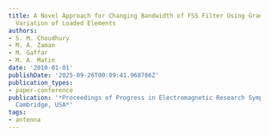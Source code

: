 ```yaml
---
title: A Novel Approach for Changing Bandwidth of FSS Filter Using Gradual Circumferential
  Variation of Loaded Elements
authors:
- S. M. Choudhury
- M. A. Zaman
- M. Gaffar
- M. A. Matin
date: '2010-01-01'
publishDate: '2025-09-26T00:09:41.968786Z'
publication_types:
- paper-conference
publication: '*Proceedings of Progress in Electromagnetic Research Symposium PIERS,
  Cambridge, USA*'
tags:
- antenna
---
```

